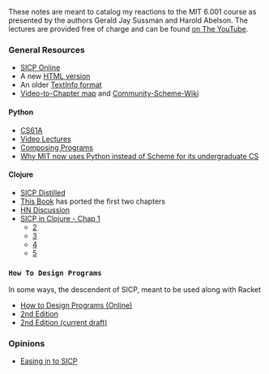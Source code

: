 These notes are meant to catalog my reactions to the MIT 6.001 course as presented by the authors Gerald Jay Sussman and Harold Abelson. The lectures are provided free of charge and can be found [on The YouTube](https://youtu.be/2Op3QLzMgSY?list=PLF4E3E1B72A58B492).


### General Resources

- [SICP Online](https://mitpress.mit.edu/sicp/)
- A new [HTML version](http://sarabander.github.io/sicp/)
- An older [TextInfo format](http://www.neilvandyke.org/sicp-texi/)
- [Video-to-Chapter map](http://community.schemewiki.org/?sicp-text-to-video-map) and [Community-Scheme-Wiki](http://community.schemewiki.org/)

#### Python

- [CS61A](http://cs61a.org)
- [Video Lectures](https://youtu.be/LYCb0JacHaw?list=PLcvjwyxdQk5Eyl8NmMdPVHR7IELNaaAIJ)
- [Composing Programs](http://composingprograms.com/)
- [Why MIT now uses Python instead of Scheme for its undergraduate CS](http://irreal.org/blog/?p=2331)

#### Clojure

- [SICP Distilled](http://www.sicpdistilled.com/)
- [This Book](http://ecmendenhall.github.io/sicpclojure/) has ported the first two chapters
- [HN Discussion](https://news.ycombinator.com/item?id=10038515)
- [SICP in Clojure - Chap 1](http://www.afronski.pl/sicp-in-clojure/2015/06/04/sicp-in-clojure-chapter-1.html)
  - [2](http://www.afronski.pl/sicp-in-clojure/2015/08/07/sicp-in-clojure-chapter-2.html)
  - [3](http://www.afronski.pl/sicp-in-clojure/2015/09/18/sicp-in-clojure-chapter-3.html)
  - [4](http://www.afronski.pl/sicp-in-clojure/2015/10/05/sicp-in-clojure-chapter-4.html)
  - [5](http://www.afronski.pl/sicp-in-clojure/2015/10/19/sicp-in-clojure-chapter-5.html)

### `How To Design Programs`

In some ways, the descendent of SICP, meant to be used along with Racket

- [How to Design Programs (Online)](http://htdp.org/)
- [2nd Edition](http://www.ccs.neu.edu/home/matthias/HtDP2e/)
- [2nd Edition (current draft)](http://www.ccs.neu.edu/home/matthias/HtDP2e/Draft/index.html)

### Opinions

- [Easing in to SICP](https://hn.premii.com/#/comments/2115756)
